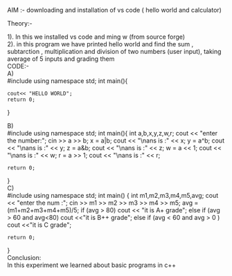 AIM :- downloading and installation of vs code ( hello world and calculator) <br>

Theory:- <br>

1). In this we installed vs code and ming w (from source forge) <br>
2). in this program we have printed hello world and find the sum , subtarction , multiplication and division of two numbers (user input), taking average of 5 inputs and grading them <br>
CODE:- <br>
A) <br>
#include <iostream>
 using namespace std;
 int main(){

    cout<< "HELLO WORLD";
    return 0;
 } <br>

 B) <br>
 #include <iostream>
using namespace std;
int main(){
     int a,b,x,y,z,w,r;
    cout << "enter the number:";
    cin >> a >> b;
    x = a|b;
    cout << "\nans is :" << x;
    y = a^b;
    cout << "\nans is :" << y;
    z = a&b;
    cout << "\nans is :" << z;
    w = a << 1;
    cout << "\nans is :" << w;
    r = a >> 1;
    cout << "\nans is :" << r;

    return 0;
} <br>
C) <br>
#include <iostream>
using namespace std;
int main() {
    int m1,m2,m3,m4,m5,avg;
    cout << "enter the num :";
    cin >> m1 >> m2 >> m3 >> m4 >> m5;
    avg = (m1+m2+m3+m4+m5)/5;
    if (avg > 80)
    cout << "it is A+ grade";
    else if (avg > 60 and avg<80)
    cout <<"it is B++ grade";
    else if (avg < 60 and avg > 0 )
    cout <<"it is C grade";
    

    return 0;
} <br>
Conclusion:
<br>
In this experiment we learned about basic programs in c++ <br>
